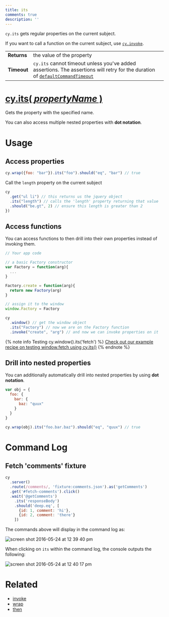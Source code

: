 ```yaml
---
title: its
comments: true
description: ''
---
```


`cy.its` gets regular properties on the current subject.

If you want to call a function on the current subject, use [`cy.invoke`](https://on.cypress.io/api/invoke).

| | |
|--- | --- |
| **Returns** | the value of the property |
| **Timeout** | `cy.its` cannot timeout unless you've added assertions. The assertions will retry for the duration of [`defaultCommandTimeout`](https://on.cypress.io/guides/configuration#timeouts) |

# [cy.its( *propertyName* )](#usage)

Gets the property with the specified name.

You can also access multiple nested properties with **dot notation**.

# Usage

## Access properties

```javascript
cy.wrap({foo: "bar"}).its("foo").should("eq", "bar") // true
```

Call the `length` property on the current subject

```javascript
cy
  .get("ul li") // this returns us the jquery object
  .its("length") // calls the 'length' property returning that value
  .should("be.gt", 2) // ensure this length is greater than 2
})
```

## Access functions

You can access functions to then drill into their own properties instead of invoking them.

```javascript
// Your app code

// a basic Factory constructor
var Factory = function(arg){
  ...
}

Factory.create = function(arg){
  return new Factory(arg)
}

// assign it to the window
window.Factory = Factory
```

```javascript
cy
  .window() // get the window object
  .its("Factory") // now we are on the Factory function
  .invoke("create", "arg") // and now we can invoke properties on it

```

{% note info Testing cy.window().its('fetch') %}
[Check out our example recipe on testing window.fetch using cy.its()](https://github.com/cypress-io/cypress-example-recipes/blob/master/cypress/integration/spy_stub_clock_spec.js)
{% endnote %}

## Drill into nested properties

You can additionally automatically drill into nested properties by using **dot notation**.

```javascript
var obj = {
  foo: {
    bar: {
      baz: "quux"
    }
  }
}

cy.wrap(obj).its("foo.bar.baz").should("eq", "quux") // true
```

# Command Log

## Fetch 'comments' fixture

```javascript
cy
  .server()
  .route(/comments/, 'fixture:comments.json').as('getComments')
  .get('#fetch-comments').click()
  .wait('@getComments')
    .its('responseBody')
    .should('deep.eq', [
      {id: 1, comment: 'hi'},
      {id: 2, comment: 'there'}
    ])
```

The commands above will display in the command log as:

![screen shot 2016-05-24 at 12 39 40 pm](https://cloud.githubusercontent.com/assets/1268976/15512229/d512cbb4-21ac-11e6-9a9a-5d358ae4fe4b.png)

When clicking on `its` within the command log, the console outputs the following:

![screen shot 2016-05-24 at 12 40 17 pm](https://cloud.githubusercontent.com/assets/1268976/15512225/d14723cc-21ac-11e6-88d5-39ffe6c0a195.png)

# Related

- [invoke](https://on.cypress.io/api/invoke)
- [wrap](https://on.cypress.io/api/wrap)
- [then](https://on.cypress.io/api/then)
